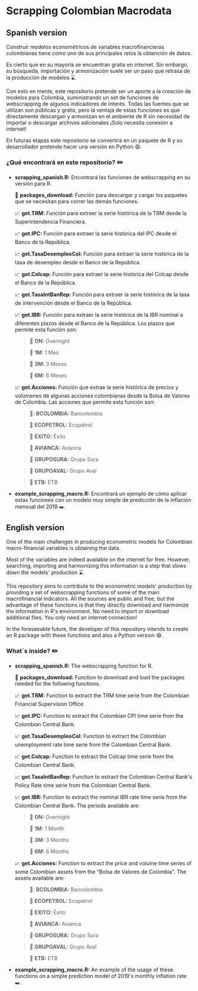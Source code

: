 # Scrapping Colombian Macrodata

## Spanish version

Construir modelos econométricos de variables macrofinancieras colombianas tiene como uno de sus principales retos la obtención de datos. 

Es cierto que en su mayoría se encuentran gratis en internet. Sin embargo, su búsqueda, importación y armonización suele ser un paso que retrasa de la producción de modelos :hourglass:.

Con esto en mente, este repositorio pretende ser un aporte a la creación de modelos para Colombia, suministrando un set de funciones de webscrapping de algunos indicadores de interés. Todas las fuentes que se utilizan son públicas y gratis, pero la ventaja de estas funciones es que directamente descargan y armonizan en el ambiente de R sin necesidad de importar o descargar archivos adicionales ¡Solo necesita conexión a internet!

En futuras etapas este repositorio se convertirá en un paquete de R y su desarrollador pretende hacer una versión en Python :smile:. 

### ¿Qué encontrará en este repositorio? :pencil2:
 - **scrapping_spanish.R:**
 Encontrará las funciones de webscrapping en su versión para R.
 
 	:hammer: **packages_download:** Función para descargar y cargar los paquetes que se necesitan para correr las demás funciones.
	
	:chart_with_upwards_trend: **get.TRM:** Función para extraer la serie histórica de la TRM desde la Superintendencia Financiera.
	
	:chart_with_upwards_trend: **get.IPC:** Función para extraer la serie histórica del IPC desde el Banco de la República.
	
	:chart_with_upwards_trend: **get.TasaDesempleoCol:** Función para extraer la serie histórica de la tasa de desempleo desde el Banco de la República.
	
	:chart_with_upwards_trend: **get.Colcap:**  Función para extraer la serie histórica del Colcap desde el Banco de la República.
	
	:chart_with_upwards_trend: **get.TasaIntBanRep:**  Función para extraer la serie histórica de la tasa de intervención desde el Banco de la República.
	
	:chart_with_upwards_trend: **get.IBR:**  Función para extraer la serie histórica de la IBR nominal a diferentes plazos desde el Banco de la República. Los plazos que permite esta función son:
  
	  >:pushpin: **ON:** Overnight
  
	  >:pushpin: **1M:** 1 Mes
  
	  >:pushpin: **3M:** 3 Meses
  
	  >:pushpin: **6M:** 6 Meses
	
	:chart_with_upwards_trend: **get.Acciones:** Función que extrae la serie histórica de precios y volúmenes de algunas acciones colombianas desde la Bolsa de Valores de Colombia. Las acciones que permite esta función son:
  
	>:pushpin:: **BCOLOMBIA:** Bancolombia
  
	>:pushpin: **ECOPETROL:** Ecopetrol
  
	>:pushpin: **EXITO:** Éxito
  
	>:pushpin: **AVIANCA:** Avianca
  
	>:pushpin: **GRUPOSURA:** Grupo Sura
  
	>:pushpin: **GRUPOAVAL:** Grupo Aval
  
	>:pushpin: **ETB:** ETB

- **example_scrapping_macro.R:**
Encontrará un ejemplo de cómo aplicar estas funciones con un modelo muy simple de predicción de la inflación mensual del 2019 :black_nib:.

## English version

One of the main challenges in producing econometric models for Colombian macro-financial variables is obtaining the data.

Most of the variables are indeed available on the internet for free. However, searching, importing and harmonizing this information is a step that slows down the models' production :hourglass:.

This repository aims to contribute to the econometric models' production by providing a set of webscrapping functions of some of the main macrofinancial indicators. All the sources are public and free, but the advantage of these functions is that they directly download and harmonize the information in R's environment. No need to import or download additional files. You only need an internet connection!

In the foreseeable future, the developer of this repository intends to create an R package with these functions and also a Python version :smile:. 

### What´s inside? :pencil2:
 - **scrapping_spanish.R:**
 The webscrapping function for R.
 
 	:hammer: **packages_download:** Function to download and load the packages needed for the following functions.
	
	:chart_with_upwards_trend: **get.TRM:** Function to extract the TRM time serie from the Colombian Financial Supervision Office.
	
	:chart_with_upwards_trend: **get.IPC:** Function to extract the Colombian CPI time serie from the Colombian Central Bank.
	
	:chart_with_upwards_trend: **get.TasaDesempleoCol:** Function to extract the Colombian unemployment rate time serie from the Colombian Central Bank.
	
	:chart_with_upwards_trend: **get.Colcap:**  Function to extract the Colcap time serie from the Colombian Central Bank.
	
	:chart_with_upwards_trend: **get.TasaIntBanRep:**  Function to extract the Colombian Central Bank's Policy Rate time serie from the Colombian Central Bank.
	
	:chart_with_upwards_trend: **get.IBR:**  Function to extract the nominal IBR rate time serie from the Colombian Central Bank. The periods available are:
  
	  >:pushpin: **ON:** Overnight
  
	  >:pushpin: **1M:** 1 Month
  
	  >:pushpin: **3M:** 3 Months
  
	  >:pushpin: **6M:** 6 Months
	
	:chart_with_upwards_trend: **get.Acciones:** Function to extract the price and volume time series of some Colombian assets from the "Bolsa de Valores de Colombia". The assets available are:
  
	>:pushpin:: **BCOLOMBIA:** Bancolombia
  
	>:pushpin: **ECOPETROL:** Ecopetrol
  
	>:pushpin: **EXITO:** Éxito
  
	>:pushpin: **AVIANCA:** Avianca
  
	>:pushpin: **GRUPOSURA:** Grupo Sura
  
	>:pushpin: **GRUPOAVAL:** Grupo Aval
  
	>:pushpin: **ETB:** ETB

- **example_scrapping_macro.R:**
An example of the usage of these functions on a simple prediction model of 2019's monthly inflation rate :black_nib:.
